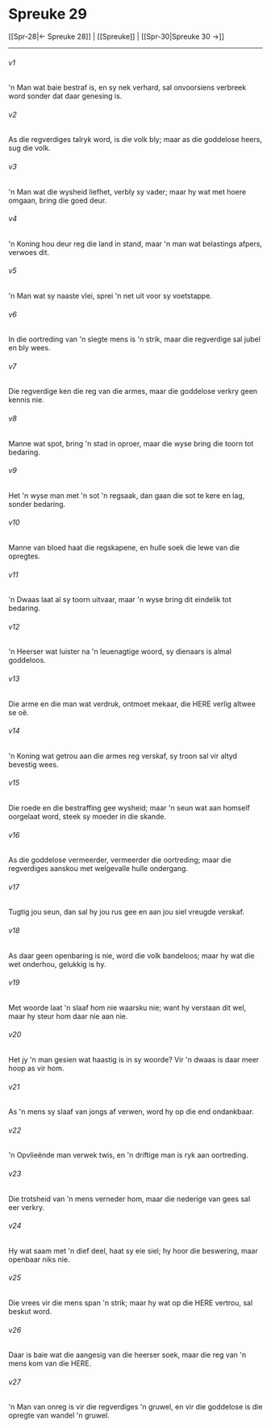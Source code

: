 # Spreuke 29

[[Spr-28|← Spreuke 28]] | [[Spreuke]] | [[Spr-30|Spreuke 30 →]]
***

###### v1
'n Man wat baie bestraf is, en sy nek verhard, sal onvoorsiens verbreek word sonder dat daar genesing is. 
###### v2
As die regverdiges talryk word, is die volk bly; maar as die goddelose heers, sug die volk. 
###### v3
'n Man wat die wysheid liefhet, verbly sy vader; maar hy wat met hoere omgaan, bring die goed deur. 
###### v4
'n Koning hou deur reg die land in stand, maar 'n man wat belastings afpers, verwoes dit. 
###### v5
'n Man wat sy naaste vlei, sprei 'n net uit voor sy voetstappe. 
###### v6
In die oortreding van 'n slegte mens is 'n strik, maar die regverdige sal jubel en bly wees. 
###### v7
Die regverdige ken die reg van die armes, maar die goddelose verkry geen kennis nie. 
###### v8
Manne wat spot, bring 'n stad in oproer, maar die wyse bring die toorn tot bedaring. 
###### v9
Het 'n wyse man met 'n sot 'n regsaak, dan gaan die sot te kere en lag, sonder bedaring. 
###### v10
Manne van bloed haat die regskapene, en hulle soek die lewe van die opregtes. 
###### v11
'n Dwaas laat al sy toorn uitvaar, maar 'n wyse bring dit eindelik tot bedaring. 
###### v12
'n Heerser wat luister na 'n leuenagtige woord, sy dienaars is almal goddeloos. 
###### v13
Die arme en die man wat verdruk, ontmoet mekaar, die HERE verlig altwee se oë. 
###### v14
'n Koning wat getrou aan die armes reg verskaf, sy troon sal vir altyd bevestig wees. 
###### v15
Die roede en die bestraffing gee wysheid; maar 'n seun wat aan homself oorgelaat word, steek sy moeder in die skande. 
###### v16
As die goddelose vermeerder, vermeerder die oortreding; maar die regverdiges aanskou met welgevalle hulle ondergang. 
###### v17
Tugtig jou seun, dan sal hy jou rus gee en aan jou siel vreugde verskaf. 
###### v18
As daar geen openbaring is nie, word die volk bandeloos; maar hy wat die wet onderhou, gelukkig is hy. 
###### v19
Met woorde laat 'n slaaf hom nie waarsku nie; want hy verstaan dit wel, maar hy steur hom daar nie aan nie. 
###### v20
Het jy 'n man gesien wat haastig is in sy woorde? Vir 'n dwaas is daar meer hoop as vir hom. 
###### v21
As 'n mens sy slaaf van jongs af verwen, word hy op die end ondankbaar. 
###### v22
'n Opvlieënde man verwek twis, en 'n driftige man is ryk aan oortreding. 
###### v23
Die trotsheid van 'n mens verneder hom, maar die nederige van gees sal eer verkry. 
###### v24
Hy wat saam met 'n dief deel, haat sy eie siel; hy hoor die beswering, maar openbaar niks nie. 
###### v25
Die vrees vir die mens span 'n strik; maar hy wat op die HERE vertrou, sal beskut word. 
###### v26
Daar is baie wat die aangesig van die heerser soek, maar die reg van 'n mens kom van die HERE. 
###### v27
'n Man van onreg is vir die regverdiges 'n gruwel, en vir die goddelose is die opregte van wandel 'n gruwel. 
